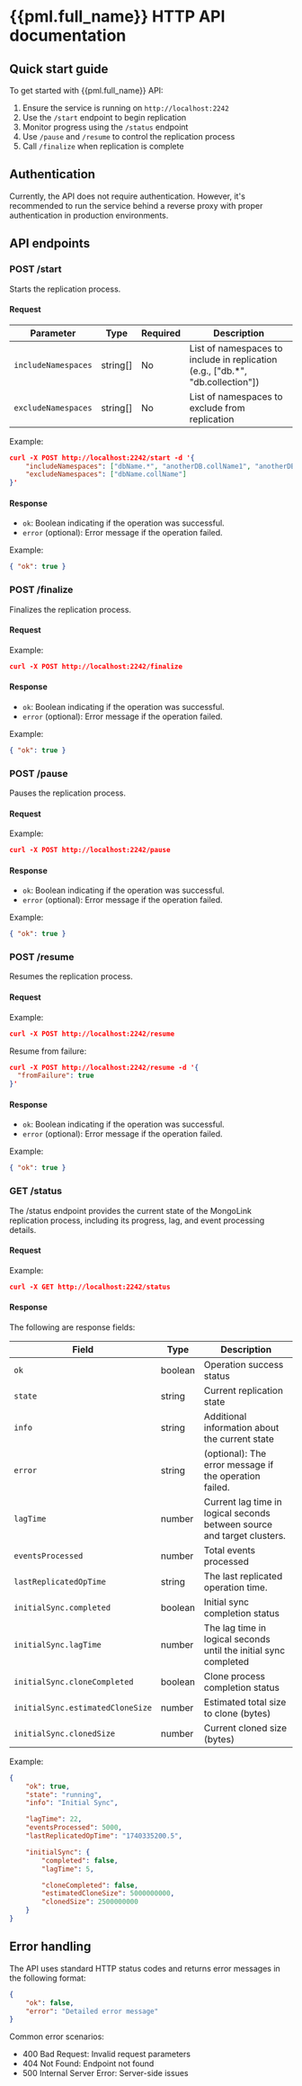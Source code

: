 # {{pml.full_name}} HTTP API documentation

## Quick start guide

To get started with {{pml.full_name}} API:

1. Ensure the service is running on `http://localhost:2242`
2. Use the `/start` endpoint to begin replication
3. Monitor progress using the `/status` endpoint
4. Use `/pause` and `/resume` to control the replication process
5. Call `/finalize` when replication is complete

## Authentication

Currently, the API does not require authentication. However, it's recommended to run the service behind a reverse proxy with proper authentication in production environments.

## API endpoints

### POST /start

Starts the replication process.

#### Request 

| Parameter | Type | Required | Description |
|-----------|------|----------|-------------|
| `includeNamespaces` | string[] | No | List of namespaces to include in replication (e.g., ["db.*", "db.collection"]) |
| `excludeNamespaces` | string[] | No | List of namespaces to exclude from replication |

Example:

```json
curl -X POST http://localhost:2242/start -d '{
    "includeNamespaces": ["dbName.*", "anotherDB.collName1", "anotherDB.collName2"],
    "excludeNamespaces": ["dbName.collName"]
}'
```

#### Response

- `ok`: Boolean indicating if the operation was successful.
- `error` (optional): Error message if the operation failed.

Example:

```json
{ "ok": true }
```

### POST /finalize

Finalizes the replication process.

#### Request 

Example:

```json
curl -X POST http://localhost:2242/finalize
```

#### Response

- `ok`: Boolean indicating if the operation was successful.
- `error` (optional): Error message if the operation failed.

Example:

```json
{ "ok": true }
```

### POST /pause

Pauses the replication process.

#### Request 

Example:

```json
curl -X POST http://localhost:2242/pause
```

#### Response

- `ok`: Boolean indicating if the operation was successful.
- `error` (optional): Error message if the operation failed.

Example:

```json
{ "ok": true }
```

### POST /resume

Resumes the replication process.

#### Request

Example:

```json
curl -X POST http://localhost:2242/resume
```

Resume from failure:

```json
curl -X POST http://localhost:2242/resume -d '{
  "fromFailure": true
}'
```

#### Response

- `ok`: Boolean indicating if the operation was successful.
- `error` (optional): Error message if the operation failed.

Example:

```json
{ "ok": true }
```

### GET /status

The /status endpoint provides the current state of the MongoLink replication process, including its progress, lag, and event processing details.

#### Request

Example:

```json
curl -X GET http://localhost:2242/status
```

#### Response

The following are response fields:

| Field | Type | Description |
|-------|------|-------------|
| `ok` | boolean | Operation success status |
| `state` | string | Current replication state |
| `info` | string | Additional information about the current state|
| `error`| string | (optional): The error message if the operation failed.
| `lagTime` | number | Current lag time in logical seconds between source and target clusters. |
| `eventsProcessed` | number | Total events processed |
| `lastReplicatedOpTime` | string | The last replicated operation time.|
| `initialSync.completed` | boolean | Initial sync completion status |
| `initialSync.lagTime` | number | The lag time in logical seconds until the initial sync completed|
| `initialSync.cloneCompleted` | boolean | Clone process completion status |
| `initialSync.estimatedCloneSize` | number | Estimated total size to clone (bytes) |
| `initialSync.clonedSize` | number | Current cloned size (bytes) |


Example:

```json
{
    "ok": true,
    "state": "running",
    "info": "Initial Sync",

    "lagTime": 22,
    "eventsProcessed": 5000,
    "lastReplicatedOpTime": "1740335200.5",

    "initialSync": {
        "completed": false,
        "lagTime": 5,

        "cloneCompleted": false,
        "estimatedCloneSize": 5000000000,
        "clonedSize": 2500000000
    }
}
```

## Error handling

The API uses standard HTTP status codes and returns error messages in the following format:

```json
{
    "ok": false,
    "error": "Detailed error message"
}
```

Common error scenarios:

- 400 Bad Request: Invalid request parameters
- 404 Not Found: Endpoint not found
- 500 Internal Server Error: Server-side issues


